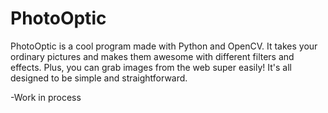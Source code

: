 # PhotoOptic
PhotoOptic is a cool program made with Python and OpenCV. It takes your ordinary pictures and makes them awesome with different filters and effects. Plus, you can grab images from the web super easily! It's all designed to be simple and straightforward.

-Work in process

